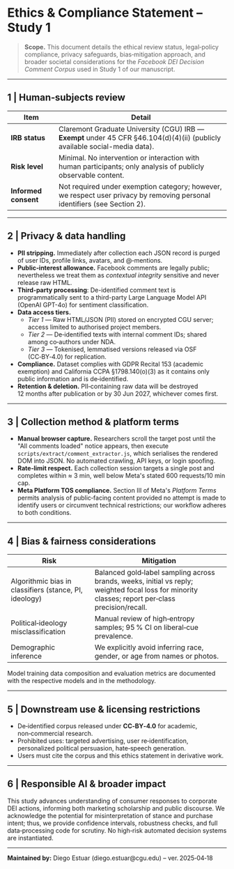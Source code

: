 # Ethics & Compliance Statement – Study 1

> **Scope.** This document details the ethical review status, legal‑policy compliance, privacy safeguards, bias‑mitigation approach, and broader societal considerations for the *Facebook DEI Decision Comment Corpus* used in Study 1 of our manuscript.

---

## 1 | Human‑subjects review

| Item                 | Detail                                                                                                                                     |
| -------------------- | ------------------------------------------------------------------------------------------------------------------------------------------ |
| **IRB status**       | Claremont Graduate University (CGU) IRB — **Exempt** under 45 CFR §46.104(d)(4)(ii) (publicly available social-media data). |
| **Risk level**       | Minimal.  No intervention or interaction with human participants; only analysis of publicly observable content.                            |
| **Informed consent** | Not required under exemption category; however, we respect user privacy by removing personal identifiers (see Section 2).                  |

---

## 2 | Privacy & data handling

- **PII stripping.** Immediately after collection each JSON record is purged of user IDs, profile links, avatars, and @‑mentions.
- **Public‑interest allowance.** Facebook comments are legally public; nevertheless we treat them as *contextual integrity* sensitive and never release raw HTML.
- **Third-party processing**: De-identified comment text is programmatically sent to a third-party Large Language Model API (OpenAI GPT-4o) for sentiment classification.
- **Data access tiers.**
  - *Tier 1* — Raw HTML/JSON (PII) stored on encrypted CGU server; access limited to authorised project members.
  - *Tier 2* — De‑identified texts with internal comment IDs; shared among co‑authors under NDA.
  - *Tier 3* — Tokenised, lemmatised versions released via OSF (CC‑BY‑4.0) for replication.
- **Compliance.** Dataset complies with GDPR Recital 153 (academic exemption) and California CCPA §1798.140(o)(3) as it contains only public information and is de‑identified.
- **Retention & deletion.** PII‑containing raw data will be destroyed 12 months after publication or by 30 Jun 2027, whichever comes first.

---

## 3 | Collection method & platform terms

- **Manual browser capture.** Researchers scroll the target post until the "All comments loaded" notice appears, then execute `scripts/extract/comment_extractor.js`, which serialises the rendered DOM into JSON.  No automated crawling, API keys, or login spoofing.
- **Rate‑limit respect.** Each collection session targets a single post and completes within ≈ 3 min, well below Meta's stated 600 requests/10 min cap.
- **Meta Platform TOS compliance.** Section III of Meta's *Platform Terms* permits analysis of public‑facing content provided no attempt is made to identify users or circumvent technical restrictions; our workflow adheres to both conditions.

---

## 4 | Bias & fairness considerations

| Risk                                                   | Mitigation                                                                                                                                                        |
| ------------------------------------------------------ | ----------------------------------------------------------------------------------------------------------------------------------------------------------------- |
| Algorithmic bias in classifiers (stance, PI, ideology) | Balanced gold‑label sampling across brands, weeks, initial vs reply; weighted focal loss for minority classes; report per‑class precision/recall.                 |
| Political‑ideology misclassification                   | Manual review of high‑entropy samples; 95 % CI on liberal‑cue prevalence.                                                                                         |
| Demographic inference                                  | We explicitly avoid inferring race, gender, or age from names or photos.                                                                                          |

Model training data composition and evaluation metrics are documented with the respective models and in the methodology.

---

## 5 | Downstream use & licensing restrictions

- De‑identified corpus released under **CC‑BY‑4.0** for academic, non‑commercial research.
- Prohibited uses: targeted advertising, user re‑identification, personalized political persuasion, hate‑speech generation.
- Users must cite the corpus and this ethics statement in derivative work.

---

## 6 | Responsible AI & broader impact

This study advances understanding of consumer responses to corporate DEI actions, informing both marketing scholarship and public discourse.  We acknowledge the potential for misinterpretation of stance and purchase intent; thus, we provide confidence intervals, robustness checks, and full data‑processing code for scrutiny.  No high‑risk automated decision systems are instantiated.

---

**Maintained by:** Diego Estuar (diego.estuar\@cgu.edu) – ver. 2025‑04‑18